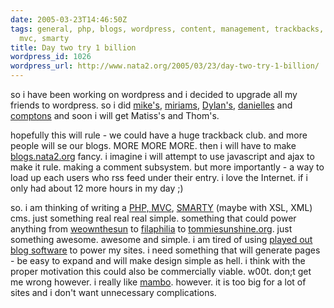 ```yaml
---
date: 2005-03-23T14:46:50Z
tags: general, php, blogs, wordpress, content, management, trackbacks, xml, xslt,
  mvc, smarty
title: Day two try 1 billion
wordpress_id: 1026
wordpress_url: http://www.nata2.org/2005/03/23/day-two-try-1-billion/
---
```


so i have been working on wordpress and i decided to upgrade all my friends to wordpress. so i did <a href="http://www.proxientunit.com">mike's</a>, <a href="http://www.mimiblume.com" title="miriams">miriams</a>, <a href="http://www.dylanreed.org" title="Dylan's">Dylan's</a>, <a href="http://www.danielleclock.org/blog/">danielles</a> and <A href="http://www.mikecompton.com/blog/">comptons</a> and soon i will get Matiss's and Thom's. 

hopefully this will rule - we could have a huge trackback club. and more people will se our blogs. MORE MORE MORE. then i will have to make <a href="http://blogs.nata2.org">blogs.nata2.org</a> fancy. i imagine i will attempt to use javascript and ajax to make it rule. making a comment subsystem. but more importantly - a way to load up each users who rss feed under their entry. i love the Internet. if i only had about 12 more hours in my day ;)

so. i am thinking of writing a <a href="http://www.phpmvc.net/">PHP, MVC</a>, <a href="http://smarty.php.net/">SMARTY</a> (maybe with XSL, XML) cms. just something real real real simple. something that could power anything from <a href="http://www.weownthesun.com">weownthesun</a> to <a href="http://www.filaphilia.com">filaphilia</a> to <a href="http://www.tommiesunshine.org">tommiesunshine.org</a>. just something awesome. awesome and simple. i am tired of using <a href="http://www.movabletype.org">played out blog software</a> to power my sites. i need something that will generate pages - be easy to expand and will make design simple as hell. i think with the proper motivation this could also be commercially viable. w00t. don;t get me wrong however. i really like <a href="http://www.mamboforge.com">mambo</a>. however. it is too big for a lot of sites and i don't want unnecessary complications. 
